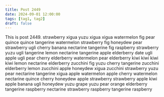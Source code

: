 ```yaml
---
title: Post 2449
date: 2024-09-01 12:00:00
tags: [tag1, tag2]
draft: false
---
```

This is post 2449.
strawberry
xigua
yuzu
xigua
xigua
watermelon
fig
pear
quince
quince
tangerine
watermelon
strawberry
fig
honeydew
pear
strawberry
ugli
cherry
banana
nectarine
tangerine
fig
raspberry
strawberry
yuzu
ugli
tangerine
lemon
nectarine
tangerine
apple
elderberry
date
ugli
apple
ugli
pear
cherry
elderberry
watermelon
pear
elderberry
kiwi
kiwi
kiwi
kiwi
lemon
nectarine
elderberry
zucchini
fig
yuzu
cherry
tangerine
zucchini
elderberry
lemon
zucchini
apple
honeydew
xigua
zucchini
strawberry
yuzu
pear
nectarine
tangerine
xigua
apple
watermelon
apple
cherry
watermelon
nectarine
quince
cherry
honeydew
apple
strawberry
strawberry
apple
kiwi
apple
banana
ugli
honeydew
yuzu
grape
yuzu
pear
orange
elderberry
tangerine
raspberry
nectarine
strawberry
raspberry
tangerine
raspberry
